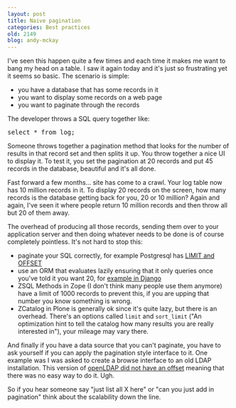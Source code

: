 ```yaml
---
layout: post
title: Naive pagination
categories: Best practices
old: 2149
blog: andy-mckay
---
```

<p>I've seen this happen quite a few times and each time it makes me want to bang my head on a table. I saw it again today and it's just so frustrating yet it seems so basic. The scenario is simple:</p>
<ul>
<li>you have a database that has some records in it</li>
<li>you want to display some records on a web page</li>
<li>you want to paginate through the records</li>
</ul>
<p>The developer throws a SQL query together like:</p>
<pre>select * from log;</pre>
<p>Someone throws together a pagination method that looks for the number of results in that record set and then splits it up. You throw together a nice UI to display it. To test it, you set the pagination at 20 records and put 45 records in the database, beautiful and it's all done.</p>
<p>Fast forward a few months... site has come to a crawl. Your log table now has 10 million records in it. To display 20 records on the screen, how many records is the database getting back for you, 20 or 10 million? Again and again, I've seen it where people return 10 million records and then throw all but 20 of them away.</p>
<p>The overhead of producing all those records, sending them over to your application server and then doing whatever needs to be done is of course completely pointless. It's not hard to stop this:</p>
<ul>
<li>paginate your SQL correctly, for example Postgresql has <a href="http://www.postgresql.org/docs/8.1/interactive/sql-select.html#SQL-LIMIT">LIMIT and OFFSET</a></li>
<li>use an ORM that evaluates lazily ensuring that it only queries once you've told it you want 20, for <a href="http://docs.djangoproject.com/en/dev/topics/db/queries/#id4">example in Django</a></li>
<li>ZSQL Methods in Zope (I don't think many people use them anymore) have a limit of 1000 records to prevent this, if you are upping that number you know something is wrong.</li>
<li>ZCatalog in Plone is generally ok since it's quite lazy, but there is an overhead. There's an options called <code>limit</code> and <code>sort_limit</code> ("An optimization hint to tell the catalog how many results you are really interested in"), your mileage may vary there.</li> 
</ul>
<p>And finally if you have a data source that you can't paginate, you have to ask yourself if you can apply the pagination style interface to it. One example was I was asked to create a browse interface to an old LDAP installation. This version of <a href="http://www.automatthew.com/2007/09/paging-in-openldap-or-what-no-limit-or.html">openLDAP did not have an offset</a> meaning that there was no easy way to do it. Ugh.</p>
<p>So if you hear someone say "just list all X here" or "can you just add in pagination" think about the scalability down the line.</p>